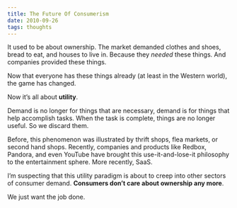 ```yaml
---
title: The Future Of Consumerism
date: 2010-09-26
tags: thoughts
---
```


It used to be about ownership. The market demanded clothes and shoes, bread to eat, and houses to live in. Because they _needed_ these things. And companies provided these things.

Now that everyone has these things already (at least in the Western world), the game has changed.

Now it’s all about **utility**.

Demand is no longer for things that are necessary, demand is for things that help accomplish tasks. When the task is complete, things are no longer useful. So we discard them.

Before, this phenomenon was illustrated by thrift shops, flea markets, or second hand shops. Recently, companies and products like Redbox, Pandora, and even YouTube have brought this use-it-and-lose-it philosophy to the entertainment sphere. More recently, SaaS.

I’m suspecting that this utility paradigm is about to creep into other sectors of consumer demand. **Consumers don’t care about ownership any more**.

We just want the job done.
